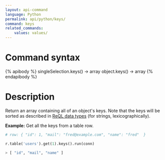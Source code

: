 ```yaml
---
layout: api-command
language: Python
permalink: api/python/keys/
command: keys
related_commands:
    values: values/
---
```


# Command syntax #

{% apibody %}
singleSelection.keys() &rarr; array
object.keys() &rarr; array
{% endapibody %}

# Description #

Return an array containing all of an object's keys. Note that the keys will be sorted as described in [ReQL data types](/docs/data-types/#sorting-order) (for strings, lexicographically).

__Example:__ Get all the keys from a table row.

```py
# row: { "id": 1, "mail": "fred@example.com", "name": "fred"  }

r.table('users').get(1).keys().run(conn)

> [ "id", "mail", "name" ]
```
